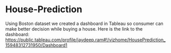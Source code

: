 # House-Prediction
Using Boston dataset we created a dashboard in Tableau so consumer can make better decision while buying a house.
Here is the link to the dashboard: 
https://public.tableau.com/profile/jaydeep.ram#!/vizhome/HousePrediction_15948312731950/Dashboard1

